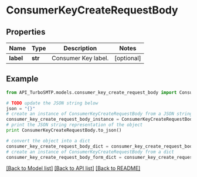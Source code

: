 # ConsumerKeyCreateRequestBody


## Properties

Name | Type | Description | Notes
------------ | ------------- | ------------- | -------------
**label** | **str** | Consumer Key label. | [optional] 

## Example

```python
from API_TurboSMTP.models.consumer_key_create_request_body import ConsumerKeyCreateRequestBody

# TODO update the JSON string below
json = "{}"
# create an instance of ConsumerKeyCreateRequestBody from a JSON string
consumer_key_create_request_body_instance = ConsumerKeyCreateRequestBody.from_json(json)
# print the JSON string representation of the object
print ConsumerKeyCreateRequestBody.to_json()

# convert the object into a dict
consumer_key_create_request_body_dict = consumer_key_create_request_body_instance.to_dict()
# create an instance of ConsumerKeyCreateRequestBody from a dict
consumer_key_create_request_body_form_dict = consumer_key_create_request_body.from_dict(consumer_key_create_request_body_dict)
```
[[Back to Model list]](../README.md#documentation-for-models) [[Back to API list]](../README.md#documentation-for-api-endpoints) [[Back to README]](../README.md)


